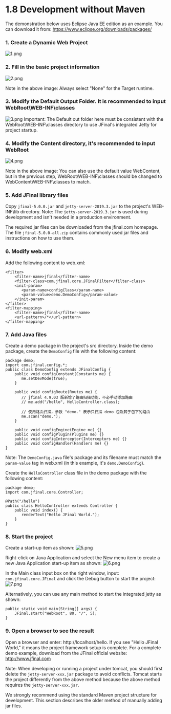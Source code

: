 # 1.8 Development without Maven
The demonstration below uses Eclipse Java EE edition as an example. You can download it from: https://www.eclipse.org/downloads/packages/

### 1. Create a Dynamic Web Project
![1.png](/1.8/1_20180112120247.png)

### 2. Fill in the basic project information
![2.png](/1.8/1_20180112120556.png)

Note in the above image: Always select "None" for the Target runtime.

### 3. Modify the Default Output Folder. It is recommended to input WebRoot\WEB-INF\classes
![3.png](/1.8/1_20180112120711.png)
Important: The Default out folder here must be consistent with the WebRoot\WEB-INF\classes directory to use JFinal's integrated Jetty for project startup.

### 4. Modify the Content directory, it's recommended to input WebRoot
![4.png](/1.8/1_20180112120813.png)

Note in the above image: You can also use the default value WebContent, but in the previous step, WebRoot\WEB-INF\classes should be changed to WebContent\WEB-INF\classes to match.

### 5. Add JFinal library files
Copy `jfinal-5.0.0.jar` and `jetty-server-2019.3.jar` to the project's WEB-INF\lib directory. Note: The `jetty-server-2019.3.jar` is used during development and isn't needed in a production environment.

The required jar files can be downloaded from the jfinal.com homepage. The file `jfinal-5.0.0-all.zip` contains commonly used jar files and instructions on how to use them.

### 6. Modify web.xml
Add the following content to web.xml:
```
<filter>
    <filter-name>jfinal</filter-name>
    <filter-class>com.jfinal.core.JFinalFilter</filter-class>
    <init-param>
       <param-name>configClass</param-name>
       <param-value>demo.DemoConfig</param-value>
    </init-param>
</filter>
<filter-mapping>
    <filter-name>jfinal</filter-name>
    <url-pattern>/*</url-pattern>
</filter-mapping>
```

### 7. Add Java files
Create a demo package in the project's src directory. Inside the demo package, create the `DemoConfig` file with the following content:
```
package demo;
import com.jfinal.config.*;
public class DemoConfig extends JFinalConfig {
    public void configConstant(Constants me) {
       me.setDevMode(true);
    }
    
    public void configRoute(Routes me) {
       // jfinal 4.9.03 版新增了路由扫描功能，不必手动添加路由
       // me.add("/hello", HelloController.class);
       
       // 使用路由扫描，参数 "demo." 表示只扫描 demo 包及其子包下的路由
       me.scan("demo.");
    }
    
    public void configEngine(Engine me) {}
    public void configPlugin(Plugins me) {}
    public void configInterceptor(Interceptors me) {}
    public void configHandler(Handlers me) {}
}
```
Note: The `DemoConfig.java` file's package and its filename must match the `param-value` tag in web.xml (in this example, it's `demo.DemoConfig`).

Create the `HelloController` class file in the demo package with the following content:
```
package demo;
import com.jfinal.core.Controller;
 
@Path("/hello")
public class HelloController extends Controller {
    public void index() {
       renderText("Hello JFinal World.");
    }
}
```

### 8. Start the project
Create a start-up item as shown:
![5.png](/1.8/1_20180112214104.jpg)

Right-click on Java Application and select the New menu item to create a new Java Application start-up item as shown:
![6.png](/1.8/1_20180112214531.jpg)

In the Main class input box on the right window, input: `com.jfinal.core.JFinal` and click the Debug button to start the project:
![7.png](/1.8/1_20180112214710.jpg)

Alternatively, you can use any main method to start the integrated jetty as shown:
```
public static void main(String[] args) {
	JFinal.start("WebRoot", 80, "/", 5);
}
```

### 9. Open a browser to see the result
Open a browser and enter: http://localhost/hello. If you see "Hello JFinal World," it means the project framework setup is complete. For a complete demo example, download from the JFinal official website: http://www.jfinal.com

Note: When developing or running a project under tomcat, you should first delete the `jetty-server-xxx.jar` package to avoid conflicts. Tomcat starts the project differently from the above method because the above method requires the `jetty-server-xxx.jar`.

We strongly recommend using the standard Maven project structure for development. This section describes the older method of manually adding jar files.